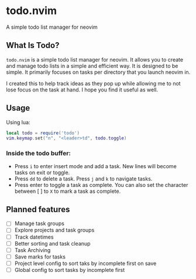 # todo.nvim

A simple todo list manager for neovim

## What Is Todo?

`todo.nvim` is a simple todo list manager for neovim. It allows you to create
and manage todo lists in a simple and efficient way. It is designed to be
simple. It primarily focuses on tasks per directory that you launch neovim in.

I created this to help track ideas as they pop up while allowing me to not
lose focus on the task at hand. I hope you find it useful as well.

## Usage

Using lua:

```lua
local todo = require('todo')
vim.keymap.set("n", "<leader>td", todo.toggle)
```

### Inside the todo buffer:

- Press `i` to enter insert mode and add a task. New lines will become tasks on exit or toggle.
- Press `dd` to delete a task. Press `j` and `k` to navigate tasks.
- Press enter to toggle a task as complete. You can also set the character between [ ] to `X` to mark a task as complete.

## Planned features

- [ ] Manage task groups
- [ ] Explore projects and task groups
- [ ] Track datetimes
- [ ] Better sorting and task cleanup
- [ ] Task Archiving
- [ ] Save marks for tasks
- [ ] Project level config to sort taks by incomplete first on save
- [ ] Global config to sort tasks by incomplete first
